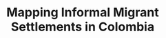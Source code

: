 ---
layout: page
title: Mapping Informal Migrant Settlements in Colombia
description: ML and time-series satellite images for the rapid detection of informal migrant settlements in Colombia, helping to improve humanitarian response.
img: assets/img/project_preview/project-02.jpg
redirect: https://stories.thinkingmachin.es/mapping-new-informal-settlements/
importance: 4
category: machine-learning
---